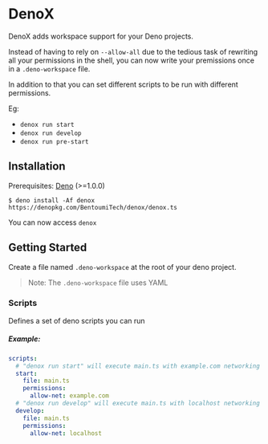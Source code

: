 # DenoX

DenoX adds workspace support for your Deno projects.

Instead of having to rely on `--allow-all` due to the tedious task of rewriting all your permissions in the shell, you can now write your premissions once in a `.deno-workspace` file.

In addition to that you can set different scripts to be run with different permissions.

Eg:

- `denox run start`
- `denox run develop`
- `denox run pre-start`

## Installation

Prerequisites: [Deno](https://github.com/denoland/deno_install) (>=1.0.0)

`$ deno install -Af denox https://denopkg.com/BentoumiTech/denox/denox.ts`

You can now access `denox`

## Getting Started

Create a file named `.deno-workspace` at the root of your deno project.

> Note: The `.deno-workspace` file uses YAML

### Scripts

Defines a set of deno scripts you can run

##### Example:

```yaml
scripts:
  # "denox run start" will execute main.ts with example.com networking permissions
  start:
    file: main.ts
    permissions:
      allow-net: example.com
  # "denox run develop" will execute main.ts with localhost networking permissions
  develop:
  	file: main.ts
  	permissions:
      allow-net: localhost
```
